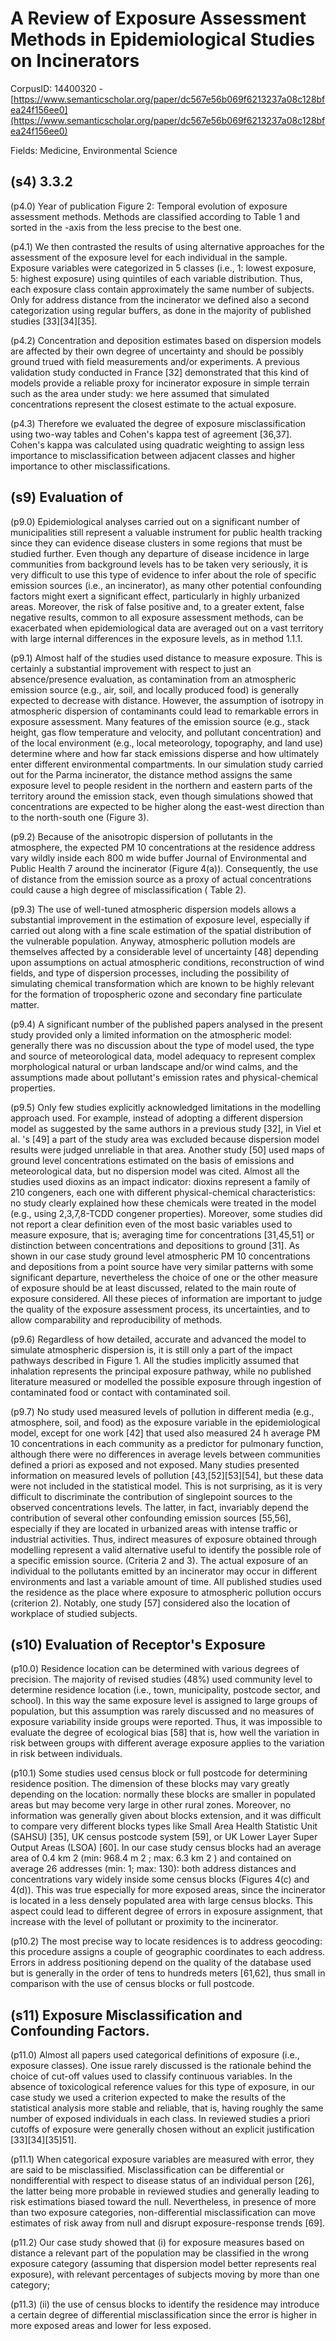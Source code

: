 # A Review of Exposure Assessment Methods in Epidemiological Studies on Incinerators

CorpusID: 14400320 - [https://www.semanticscholar.org/paper/dc567e56b069f6213237a08c128bfea24f156ee0](https://www.semanticscholar.org/paper/dc567e56b069f6213237a08c128bfea24f156ee0)

Fields: Medicine, Environmental Science

## (s4) 3.3.2
(p4.0) Year of publication Figure 2: Temporal evolution of exposure assessment methods. Methods are classified according to Table 1 and sorted in the -axis from the less precise to the best one.

(p4.1) We then contrasted the results of using alternative approaches for the assessment of the exposure level for each individual in the sample. Exposure variables were categorized in 5 classes (i.e., 1: lowest exposure, 5: highest exposure) using quintiles of each variable distribution. Thus, each exposure class contain approximately the same number of subjects. Only for address distance from the incinerator we defined also a second categorization using regular buffers, as done in the majority of published studies [33][34][35].

(p4.2) Concentration and deposition estimates based on dispersion models are affected by their own degree of uncertainty and should be possibly ground trued with field measurements and/or experiments. A previous validation study conducted in France [32] demonstrated that this kind of models provide a reliable proxy for incinerator exposure in simple terrain such as the area under study: we here assumed that simulated concentrations represent the closest estimate to the actual exposure.

(p4.3) Therefore we evaluated the degree of exposure misclassification using two-way tables and Cohen's kappa test of agreement [36,37]. Cohen's kappa was calculated using quadratic weighting to assign less importance to misclassification between adjacent classes and higher importance to other misclassifications.
## (s9) Evaluation of
(p9.0) Epidemiological analyses carried out on a significant number of municipalities still represent a valuable instrument for public health tracking since they can evidence disease clusters in some regions that must be studied further. Even though any departure of disease incidence in large communities from background levels has to be taken very seriously, it is very difficult to use this type of evidence to infer about the role of specific emission sources (i.e., an incinerator), as many other potential confounding factors might exert a significant effect, particularly in highly urbanized areas. Moreover, the risk of false positive and, to a greater extent, false negative results, common to all exposure assessment methods, can be exacerbated when epidemiological data are averaged out on a vast territory with large internal differences in the exposure levels, as in method 1.1.1.

(p9.1) Almost half of the studies used distance to measure exposure. This is certainly a substantial improvement with respect to just an absence/presence evaluation, as contamination from an atmospheric emission source (e.g., air, soil, and locally produced food) is generally expected to decrease with distance. However, the assumption of isotropy in atmospheric dispersion of contaminants could lead to remarkable errors in exposure assessment. Many features of the emission source (e.g., stack height, gas flow temperature and velocity, and pollutant concentration) and of the local environment (e.g., local meteorology, topography, and land use) determine where and how far stack emissions disperse and how ultimately enter different environmental compartments.  In our simulation study carried out for the Parma incinerator, the distance method assigns the same exposure level to people resident in the northern and eastern parts of the territory around the emission stack, even though simulations showed that concentrations are expected to be higher along the east-west direction than to the north-south one (Figure 3).

(p9.2) Because of the anisotropic dispersion of pollutants in the atmosphere, the expected PM 10 concentrations at the residence address vary wildly inside each 800 m wide buffer Journal of Environmental and Public Health 7 around the incinerator (Figure 4(a)). Consequently, the use of distance from the emission source as a proxy of actual concentrations could cause a high degree of misclassification ( Table 2).

(p9.3) The use of well-tuned atmospheric dispersion models allows a substantial improvement in the estimation of exposure level, especially if carried out along with a fine scale estimation of the spatial distribution of the vulnerable population. Anyway, atmospheric pollution models are themselves affected by a considerable level of uncertainty [48] depending upon assumptions on actual atmospheric conditions, reconstruction of wind fields, and type of dispersion processes, including the possibility of simulating chemical transformation which are known to be highly relevant for the formation of tropospheric ozone and secondary fine particulate matter.

(p9.4) A significant number of the published papers analysed in the present study provided only a limited information on the atmospheric model: generally there was no discussion about the type of model used, the type and source of meteorological data, model adequacy to represent complex morphological natural or urban landscape and/or wind calms, and the assumptions made about pollutant's emission rates and physical-chemical properties.

(p9.5) Only few studies explicitly acknowledged limitations in the modelling approach used. For example, instead of adopting a different dispersion model as suggested by the same authors in a previous study [32], in Viel et al. 's [49] a part of the study area was excluded because dispersion model results were judged unreliable in that area. Another study [50] used maps of ground level concentrations estimated on the basis of emissions and meteorological data, but no dispersion model was cited. Almost all the studies used dioxins as an impact indicator: dioxins represent a family of 210 congeners, each one with different physical-chemical characteristics: no study clearly explained how these chemicals were treated in the model (e.g., using 2,3,7,8-TCDD congener properties). Moreover, some studies did not report a clear definition even of the most basic variables used to measure exposure, that is; averaging time for concentrations [31,45,51] or distinction between concentrations and depositions to ground [31]. As shown in our case study ground level atmospheric PM 10 concentrations and depositions from a point source have very similar patterns with some significant departure, nevertheless the choice of one or the other measure of exposure should be at least discussed, related to the main route of exposure considered. All these pieces of information are important to judge the quality of the exposure assessment process, its uncertainties, and to allow comparability and reproducibility of methods.

(p9.6) Regardless of how detailed, accurate and advanced the model to simulate atmospheric dispersion is, it is still only a part of the impact pathways described in Figure 1. All the studies implicitly assumed that inhalation represents the principal exposure pathway, while no published literature measured or modelled the possible exposure through ingestion of contaminated food or contact with contaminated soil.

(p9.7) No study used measured levels of pollution in different media (e.g., atmosphere, soil, and food) as the exposure variable in the epidemiological model, except for one work [42] that used also measured 24 h average PM 10 concentrations in each community as a predictor for pulmonary function, although there were no differences in average levels between communities defined a priori as exposed and not exposed. Many studies presented information on measured levels of pollution [43,[52][53][54], but these data were not included in the statistical model. This is not surprising, as it is very difficult to discriminate the contribution of singlepoint sources to the observed concentrations levels. The latter, in fact, invariably depend the contribution of several other confounding emission sources [55,56], especially if they are located in urbanized areas with intense traffic or industrial activities. Thus, indirect measures of exposure obtained through modelling represent a valid alternative useful to identify the possible role of a specific emission source. (Criteria 2 and 3). The actual exposure of an individual to the pollutants emitted by an incinerator may occur in different environments and last a variable amount of time. All published studies used the residence as the place where exposure to atmospheric pollution occurs (criterion 2). Notably, one study [57] considered also the location of workplace of studied subjects.
## (s10) Evaluation of Receptor's Exposure
(p10.0) Residence location can be determined with various degrees of precision. The majority of revised studies (48%) used community level to determine residence location (i.e., town, municipality, postcode sector, and school). In this way the same exposure level is assigned to large groups of population, but this assumption was rarely discussed and no measures of exposure variability inside groups were reported. Thus, it was impossible to evaluate the degree of ecological bias [58] that is, how well the variation in risk between groups with different average exposure applies to the variation in risk between individuals.

(p10.1) Some studies used census block or full postcode for determining residence position. The dimension of these blocks may vary greatly depending on the location: normally these blocks are smaller in populated areas but may become very large in other rural zones. Moreover, no information was generally given about blocks extension, and it was difficult to compare very different blocks types like Small Area Health Statistic Unit (SAHSU) [35], UK census postcode system [59], or UK Lower Layer Super Output Areas (LSOA) [60]. In our case study census blocks had an average area of 0.4 km 2 (min: 968.4 m 2 ; max: 6.3 km 2 ) and contained on average 26 addresses (min: 1; max: 130): both address distances and concentrations vary widely inside some census blocks (Figures 4(c) and 4(d)). This was true especially for more exposed areas, since the incinerator is located in a less densely populated area with large census blocks. This aspect could lead to different degree of errors in exposure assignment, that increase with the level of pollutant or proximity to the incinerator.

(p10.2) The most precise way to locate residences is to address geocoding: this procedure assigns a couple of geographic coordinates to each address. Errors in address positioning depend on the quality of the database used but is generally in the order of tens to hundreds meters [61,62], thus small in comparison with the use of census blocks or full postcode.
## (s11) Exposure Misclassification and Confounding Factors.
(p11.0) Almost all papers used categorical definitions of exposure (i.e., exposure classes). One issue rarely discussed is the rationale behind the choice of cut-off values used to classify continuous variables. In the absence of toxicological reference values for this type of exposure, in our case study we used a criterion expected to make the results of the statistical analysis more stable and reliable, that is, having roughly the same number of exposed individuals in each class. In reviewed studies a priori cutoffs of exposure were generally chosen without an explicit justification [33][34][35]51].

(p11.1) When categorical exposure variables are measured with error, they are said to be misclassified. Misclassification can be differential or nondifferential with respect to disease status of an individual person [26], the latter being more probable in reviewed studies and generally leading to risk estimations biased toward the null. Nevertheless, in presence of more than two exposure categories, non-differential misclassification can move estimates of risk away from null and disrupt exposure-response trends [69].

(p11.2) Our case study showed that (i) for exposure measures based on distance a relevant part of the population may be classified in the wrong exposure category (assuming that dispersion model better represents real exposure), with relevant percentages of subjects moving by more than one category;

(p11.3) (ii) the use of census blocks to identify the residence may introduce a certain degree of differential misclassification since the error is higher in more exposed areas and lower for less exposed.
